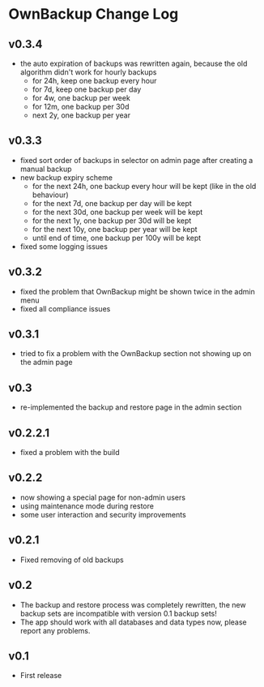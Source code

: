 # OwnBackup Change Log

## v0.3.4
- the auto expiration of backups was rewritten again, because the old algorithm didn't work for hourly backups 
    - for 24h, keep one backup every hour
    - for 7d, keep one backup per day
    - for 4w, one backup per week
    - for 12m, one backup per 30d
    - next 2y, one backup per year

## v0.3.3
- fixed sort order of backups in selector on admin page after creating a manual backup
- new backup expiry scheme 
    - for the next 24h, one backup every hour will be kept (like in the old behaviour)
    - for the next 7d, one backup per day will be kept
    - for the next 30d, one backup per week will be kept
    - for the next 1y, one backup per 30d will be kept
    - for the next 10y, one backup per year will be kept
    - until end of time, one backup per 100y will be kept
- fixed some logging issues

## v0.3.2
- fixed the problem that OwnBackup might be shown twice in the admin menu
- fixed all compliance issues

## v0.3.1
- tried to fix a problem with the OwnBackup section not showing up on the admin page

## v0.3
- re-implemented the backup and restore page in the admin section

## v0.2.2.1
- fixed a problem with the build

## v0.2.2
- now showing a special page for non-admin users
- using maintenance mode during restore
- some user interaction and security improvements

## v0.2.1
- Fixed removing of old backups 

## v0.2
- The backup and restore process was completely rewritten, the new backup sets are incompatible with version 0.1 backup sets! 
- The app should work with all databases and data types now, please report any problems. 

## v0.1
- First release
